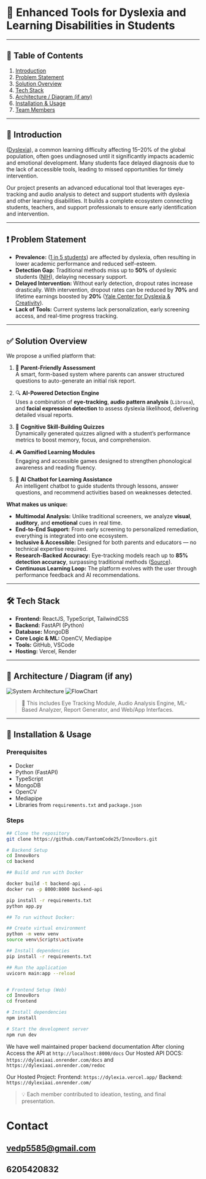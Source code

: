 # 🚀 Enhanced Tools for Dyslexia and Learning Disabilities in Students

---

## 📖 Table of Contents

1. [Introduction](#introduction)
2. [Problem Statement](#problem-statement)
3. [Solution Overview](#solution-overview)
4. [Tech Stack](#tech-stack)
5. [Architecture / Diagram (if any)](#architecture--diagram-if-any)
6. [Installation & Usage](#installation--usage)
7. [Team Members](#team-members)

---

## 🧠 Introduction

([Dyslexia](https://www.mayoclinic.org/diseases-conditions/dyslexia/symptoms-causes/syc-20353552#:~:text=Dyslexia%20is%20a%20learning%20disorder,the%20brain%20that%20process%20language.)), a common learning difficulty affecting 15–20% of the global population, often goes undiagnosed until it significantly impacts academic and emotional development. Many students face delayed diagnosis due to the lack of accessible tools, leading to missed opportunities for timely intervention.

Our project presents an advanced educational tool that leverages eye-tracking and audio analysis to detect and support students with dyslexia and other learning disabilities. It builds a complete ecosystem connecting students, teachers, and support professionals to ensure early identification and intervention.

---

## ❗ Problem Statement

- **Prevalence:** ([1 in 5 students](https://www.dyslexia1n5.com/)) are affected by dyslexia, often resulting in lower academic performance and reduced self-esteem.
- **Detection Gap:** Traditional methods miss up to **50%** of dyslexic students ([NIH](https://www.ncbi.nlm.nih.gov/books/NBK557668/)), delaying necessary support.
- **Delayed Intervention:** Without early detection, dropout rates increase drastically. With intervention, dropout rates can be reduced by **70%** and lifetime earnings boosted by **20%** ([Yale Center for Dyslexia & Creativity](https://dyslexia.yale.edu/)).
- **Lack of Tools:** Current systems lack personalization, early screening access, and real-time progress tracking.

---

## ✅ Solution Overview

We propose a unified platform that:

1. 🧾 **Parent-Friendly Assessment**  
   A smart, form-based system where parents can answer structured questions to auto-generate an initial risk report.

2. 🔍 **AI-Powered Detection Engine**  
   Uses a combination of **eye-tracking**, **audio pattern analysis** (`Librosa`), and **facial expression detection** to assess dyslexia likelihood, delivering detailed visual reports.

3. 🧠 **Cognitive Skill-Building Quizzes**  
   Dynamically generated quizzes aligned with a student’s performance metrics to boost memory, focus, and comprehension.

4. 🎮 **Gamified Learning Modules**  
   Engaging and accessible games designed to strengthen phonological awareness and reading fluency.

5. 🤖 **AI Chatbot for Learning Assistance**  
   An intelligent chatbot to guide students through lessons, answer questions, and recommend activities based on weaknesses detected.

**What makes us unique:**

- **Multimodal Analysis:** Unlike traditional screeners, we analyze **visual**, **auditory**, and **emotional** cues in real time.
- **End-to-End Support:** From early screening to personalized remediation, everything is integrated into one ecosystem.
- **Inclusive & Accessible:** Designed for both parents and educators — no technical expertise required.
- **Research-Backed Accuracy:** Eye-tracking models reach up to **85% detection accuracy**, surpassing traditional methods ([Source](https://www.ncbi.nlm.nih.gov/pmc/articles/PMC7177981/)).
- **Continuous Learning Loop:** The platform evolves with the user through performance feedback and AI recommendations.

---

## 🛠️ Tech Stack

- **Frontend:** ReactJS, TypeScript, TailwindCSS
- **Backend:** FastAPI (Python)
- **Database:** MongoDB
- **Core Logic & ML:** OpenCV, Mediapipe
- **Tools:** GitHub, VSCode
- **Hosting:** Vercel, Render

---

## 🧩 Architecture / Diagram (if any)

![System Architecture](./working_demo/images/system_architecture.png)
![FlowChart](./working_demo/images/flowchart.png)

> 📌 This includes Eye Tracking Module, Audio Analysis Engine, ML-Based Analyzer, Report Generator, and Web/App Interfaces.

---

## 🧪 Installation & Usage

### Prerequisites

- Docker
- Python (FastAPI)
- TypeScript
- MongoDB
- OpenCV
- Mediapipe
- Libraries from `requirements.txt` and `package.json`

### Steps

```bash
## Clone the repository
git clone https://github.com/FantomCode25/Innov8ors.git

# Backend Setup
cd Innov8ors
cd backend

## Build and run with Docker

docker build -t backend-api .
docker run -p 8000:8000 backend-api

pip install -r requirements.txt
python app.py

## To run without Docker:

## Create virtual environment
python -m venv venv
source venv\Scripts\activate

## Install dependencies
pip install -r requirements.txt

## Run the application
uvicorn main:app --reload


# Frontend Setup (Web)
cd Innov8ors
cd frontend

# Install dependencies
npm install

# Start the development server
npm run dev
```

We have well maintained proper backend documentation 
After cloning Access the API at `http://localhost:8000/docs`
Our Hosted API DOCS: `https://dylexiaai.onrender.com/docs` and `https://dylexiaai.onrender.com/redoc` 

Our Hosted Project: 
Frontend: `https://dylexia.vercel.app/`
Backend: `https://dylexiaai.onrender.com/`

> 💡 Each member contributed to ideation, testing, and final presentation.

# Contact
## vedp5585@gmail.com
## 6205420832
